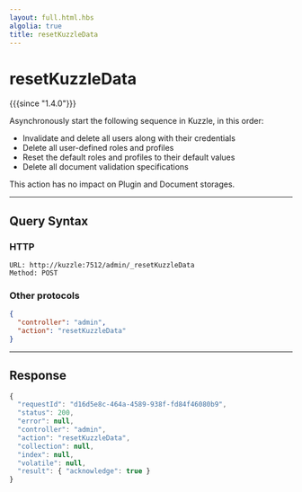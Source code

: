 ```yaml
---
layout: full.html.hbs
algolia: true
title: resetKuzzleData
---
```


# resetKuzzleData

{{{since "1.4.0"}}}


Asynchronously start the following sequence in Kuzzle, in this order:

* Invalidate and delete all users along with their credentials
* Delete all user-defined roles and profiles
* Reset the default roles and profiles to their default values
* Delete all document validation specifications

This action has no impact on Plugin and Document storages.

---

## Query Syntax

### HTTP

```http
URL: http://kuzzle:7512/admin/_resetKuzzleData
Method: POST
```

### Other protocols

```json
{
  "controller": "admin",
  "action": "resetKuzzleData"
}
```

---

## Response

```javascript
{
  "requestId": "d16d5e8c-464a-4589-938f-fd84f46080b9",
  "status": 200,
  "error": null,
  "controller": "admin",
  "action": "resetKuzzleData",
  "collection": null,
  "index": null,
  "volatile": null,
  "result": { "acknowledge": true }
}
```
